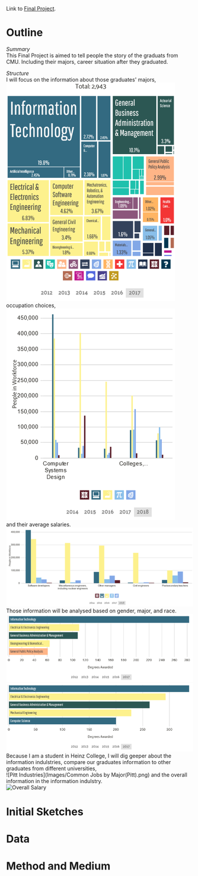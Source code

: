 Link to [Final Project](https://albertzhong-95.github.io/Final-Project_Han-Zhong/).  
# Outline
  
*Summary*  
This Final Project is aimed to tell people the story of the graduats from CMU. Including their majors, career situation after they graduated.  
  
*Structure*  
I will focus on the information about those graduates' majors,  
![Majors](Images/Majors%20Awarded.png)  
occupation choices,  
![Industries](Images/Common%20Industries%20by%20Major.png)  
and their average salaries.  
![Salary](Images/Common%20Jobs%20by%20Major.png)  
Those information will be analysed based on gender, major, and race.  
![](Images/Most%20Common%20Female%20Majors.png)
![](Images/Most%20Common%20Male%20Majors.png)
Because I am a student in Heinz College, I will dig geeper about the information indulstries, compare our graduates information to other graduates from different universities,  
![Pitt Industries](Images/Common Jobs by Major(Pitt).png)
and the overall information in the information indulstry.  
![Overall Salary](Images/Average&20Salary.png)

# Initial Sketches

# Data

# Method and Medium
